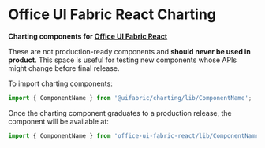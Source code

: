# Office UI Fabric React Charting

**Charting components for [Office UI Fabric React](http://dev.microsoft.com/fabric)**

These are not production-ready components and **should never be used in product**. This space is useful for testing new components whose APIs might change before final release.

To import charting components:

```js
import { ComponentName } from '@uifabric/charting/lib/ComponentName';
```

Once the charting component graduates to a production release, the component will be available at:

```js
import { ComponentName } from 'office-ui-fabric-react/lib/ComponentName';
```
